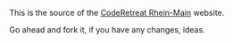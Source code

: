 This is the source of the [CodeRetreat Rhein-Main](http://coderetreat-rhein-main.com) website.

Go ahead and fork it, if you have any changes, ideas.